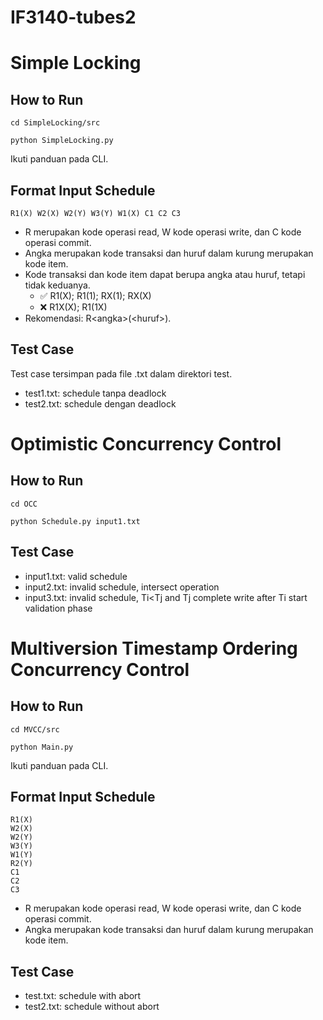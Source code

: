 # IF3140-tubes2

# Simple Locking

## How to Run
```
cd SimpleLocking/src
```
```
python SimpleLocking.py
```
Ikuti panduan pada CLI.

## Format Input Schedule
```
R1(X) W2(X) W2(Y) W3(Y) W1(X) C1 C2 C3
```
- R merupakan kode operasi read, W kode operasi write, dan C kode operasi commit.
- Angka merupakan kode transaksi dan huruf dalam kurung merupakan kode item.
- Kode transaksi dan kode item dapat berupa angka atau huruf, tetapi tidak keduanya.
    - ✅ R1(X); R1(1); RX(1); RX(X)
    - ❌ R1X(X); R1(1X)
- Rekomendasi: R\<angka>(\<huruf>).

## Test Case
Test case tersimpan pada file .txt dalam direktori test.
- test1.txt: schedule tanpa deadlock
- test2.txt: schedule dengan deadlock

# Optimistic Concurrency Control

## How to Run
```
cd OCC
```
```
python Schedule.py input1.txt
```

## Test Case
- input1.txt: valid schedule
- input2.txt: invalid schedule, intersect operation
- input3.txt: invalid schedule, Ti<Tj and Tj complete write after Ti start validation phase

# Multiversion Timestamp Ordering Concurrency Control

## How to Run
```
cd MVCC/src
```
```
python Main.py
```
Ikuti panduan pada CLI.

## Format Input Schedule
```
R1(X)
W2(X)
W2(Y)
W3(Y)
W1(Y)
R2(Y)
C1
C2
C3
```
- R merupakan kode operasi read, W kode operasi write, dan C kode operasi commit.
- Angka merupakan kode transaksi dan huruf dalam kurung merupakan kode item.

## Test Case
- test.txt: schedule with abort
- test2.txt: schedule without abort
